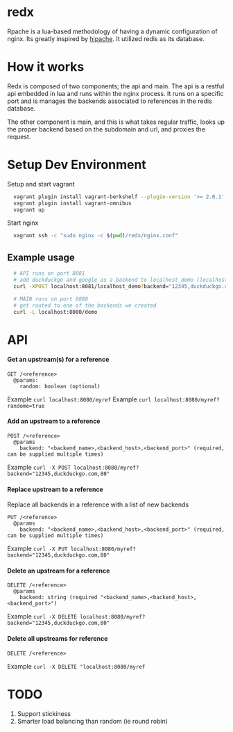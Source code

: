 redx
======

Rpache is a lua-based methodology of having a dynamic configuration of nginx. Its greatly inspired by [hipache](https://github.com/samalba/hipache-nginx). It utilized redis as its database.

How it works
============

Redx is composed of two components; the api and main. The api is a restful api embedded in lua and runs within the nginx process. It runs on a specific port and is manages the backends associated to references in the redis database.

The other component is main, and this is what takes regular traffic, looks up the proper backend based on the subdomain and url, and proxies the request.

Setup Dev Environment
=====================

Setup and start vagrant

```bash
  vagrant plugin install vagrant-berkshelf --plugin-version '>= 2.0.1'
  vagrant plugin install vagrant-omnibus
  vagrant up
```

Start nginx

```bash
  vagrant ssh -c "sudo nginx -c $(pwd)/redx/nginx.conf"
```

## Example usage

```bash
  # API runs on port 8081
  # add duckduckgo and google as a backend to localhost_demo (localhost => account_name, demo => app_name)
  curl -XPOST localhost:8081/localhost_demo?backend="12345,duckduckgo.com,80"\&backend="4444,google.com,80"

  # MAIN runs on port 8080
  # get routed to one of the backends we created
  curl -L localhost:8080/demo
```

API
===

#### Get an upstream(s) for a reference

```
GET /<reference>
  @params:
    random: boolean (optional)
```

Example `curl localhost:8080/myref`
Example `curl localhost:8080/myref?randome=true`

#### Add an upstream to a reference

```
POST /<reference>
  @params
    backend: "<backend_name>,<backend_host>,<backend_port>" (required, can be supplied multiple times)
```

Example `curl -X POST localhost:8080/myref?backend="12345,duckduckgo.com,80"`

#### Replace upstream to a reference

Replace all backends in a reference with a list of new backends

```
PUT /<reference>
  @params
    backend: "<backend_name>,<backend_host>,<backend_port>" (required, can be supplied multiple times)
```

Example `curl -X PUT localhost:8080/myref?backend="12345,duckduckgo.com,80"`

#### Delete an upstream for a reference

```
DELETE /<reference>
  @params
    backend: string (required "<backend_name>,<backend_host>,<backend_port>")
```

Example `curl -X DELETE localhost:8080/myref?backend="12345,duckduckgo.com,80"`

#### Delete all upstreams for reference

```
DELETE /<reference>
```

Example `curl -X DELETE "localhost:8080/myref`


TODO
====

1. Support stickiness
2. Smarter load balancing than random (ie round robin)
